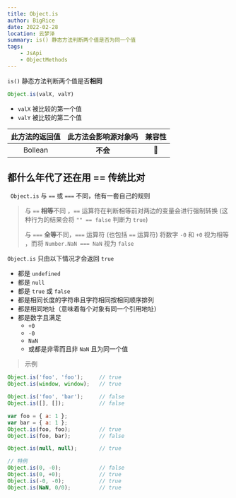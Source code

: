 ```yaml
---
title: Object.is
author: BigRice
date: 2022-02-28
location: 云梦泽
summary: is() 静态方法判断两个值是否为同一个值
tags:
    - JsApi
    - ObjectMethods
---
```


`is()` 静态方法判断两个值是否**相同**

 ```js
Object.is(valX, valY)
 ```

 - `valX` 被比较的第一个值
 - `valY` 被比较的第二个值

| 此方法的返回值 | 此方法会影响源对象吗 | 兼容性 |
| :------------: | :------------------: | :----: |
|    Bollean     |       **不会**       |   🔴    |

 ## 都什么年代了还在用 == 传统比对

` Object.is` 与 `==` 或 `===` 不同，他有一套自己的规则

> 与 `==` **相等**不同 ，`==` 运算符在判断相等前对两边的变量会进行强制转换 (这种行为的结果会将 `"" == false` 判断为 `true`)
>
> 与 `===` **全等**不同，`===` 运算符 (也包括 `==` 运算符) 将数字 `-0` 和 `+0` 视为相等 ，而将 `Number.NaN === NaN` 视为 `false`



`Object.is` 只由以下情况才会返回 `true`

 - 都是 `undefined`
 - 都是 `null`
 - 都是 `true` 或 `false`
 - 都是相同长度的字符串且字符相同按相同顺序排列
 - 都是相同地址（意味着每个对象有同一个引用地址）
 - 都是数字且满足
     -  `+0`
     -  `-0`
     - `NaN`
     - 或都是非零而且非 `NaN` 且为同一个值




> 示例

```js
Object.is('foo', 'foo');     // true
Object.is(window, window);   // true

Object.is('foo', 'bar');     // false
Object.is([], []);           // false

var foo = { a: 1 };
var bar = { a: 1 };
Object.is(foo, foo);         // true
Object.is(foo, bar);         // false

Object.is(null, null);       // true

// 特例
Object.is(0, -0);            // false
Object.is(0, +0);            // true
Object.is(-0, -0);           // true
Object.is(NaN, 0/0);         // true
```

